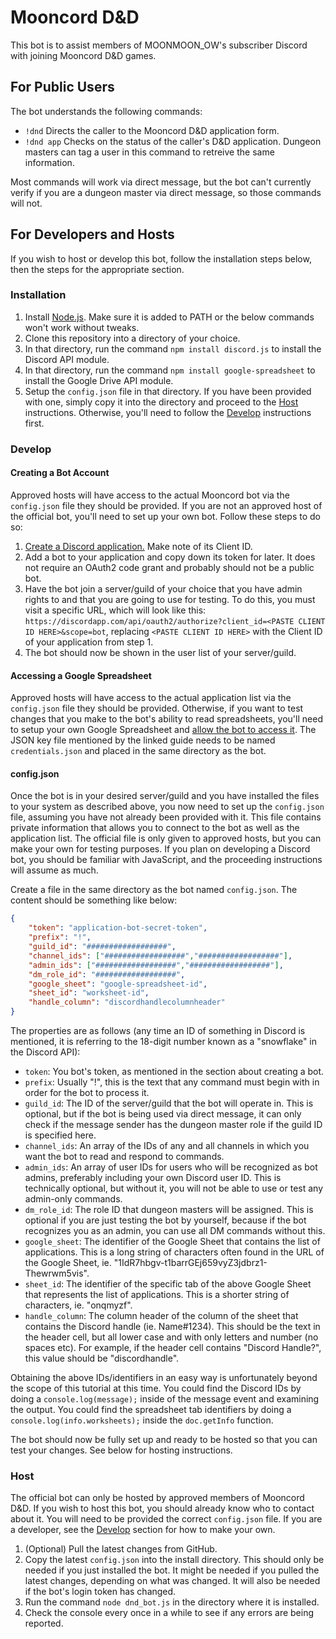 # Mooncord D&D
This bot is to assist members of MOONMOON_OW's subscriber Discord with joining Mooncord D&D games.

## For Public Users
The bot understands the following commands:
* `!dnd` Directs the caller to the Mooncord D&D application form.
* `!dnd app` Checks on the status of the caller's D&D application. Dungeon masters can tag a user in this command to retreive the same information.

Most commands will work via direct message, but the bot can't currently verify if you are a dungeon master via direct message, so those commands will not.

## For Developers and Hosts
If you wish to host or develop this bot, follow the installation steps below, then the steps for the appropriate section.

### Installation
1. Install [Node.js](https://nodejs.org/en/download/). Make sure it is added to PATH or the below commands won't work without tweaks.
2. Clone this repository into a directory of your choice.
3. In that directory, run the command `npm install discord.js` to install the Discord API module.
4. In that directory, run the command `npm install google-spreadsheet` to install the Google Drive API module.
5. Setup the `config.json` file in that directory. If you have been provided with one, simply copy it into the directory and proceed to the [Host](#host) instructions. Otherwise, you'll need to follow the [Develop](#develop) instructions first.

### Develop
#### Creating a Bot Account
Approved hosts will have access to the actual Mooncord bot via the `config.json` file they should be provided. If you are not an approved host of the official bot, you'll need to set up your own bot. Follow these steps to do so:
1. [Create a Discord application.](https://discordapp.com/developers/applications) Make note of its Client ID.
2. Add a bot to your application and copy down its token for later. It does not require an OAuth2 code grant and probably should not be a public bot.
3. Have the bot join a server/guild of your choice that you have admin rights to and that you are going to use for testing. To do this, you must visit a specific URL, which will look like this: `https://discordapp.com/api/oauth2/authorize?client_id=<PASTE CLIENT ID HERE>&scope=bot`, replacing `<PASTE CLIENT ID HERE>` with the Client ID of your application from step 1.
4. The bot should now be shown in the user list of your server/guild.

#### Accessing a Google Spreadsheet
Approved hosts will have access to the actual application list via the `config.json` file they should be provided. Otherwise, if you want to test changes that you make to the bot's ability to read spreadsheets, you'll need to setup your own Google Spreadsheet and [allow the bot to access it](https://www.npmjs.com/package/google-spreadsheet#authentication). The JSON key file mentioned by the linked guide needs to be named `credentials.json` and placed in the same directory as the bot.

#### config.json
Once the bot is in your desired server/guild and you have installed the files to your system as described above, you now need to set up the `config.json` file, assuming you have not already been provided with it. This file contains private information that allows you to connect to the bot as well as the application list. The official file is only given to approved hosts, but you can make your own for testing purposes. If you plan on developing a Discord bot, you should be familiar with JavaScript, and the proceeding instructions will assume as much.

Create a file in the same directory as the bot named `config.json`. The content should be something like below:
```json
{
	"token": "application-bot-secret-token",
	"prefix": "!",
	"guild_id": "##################",
	"channel_ids": ["##################","##################"],
	"admin_ids": ["##################","##################"],
	"dm_role_id": "##################",
	"google_sheet": "google-spreadsheet-id",
	"sheet_id": "worksheet-id",
	"handle_column": "discordhandlecolumnheader"
}
```
The properties are as follows (any time an ID of something in Discord is mentioned, it is referring to the 18-digit number known as a "snowflake" in the Discord API):
* `token`: You bot's token, as mentioned in the section about creating a bot.
* `prefix`: Usually "!", this is the text that any command must begin with in order for the bot to process it.
* `guild_id`: The ID of the server/guild that the bot will operate in. This is optional, but if the bot is being used via direct message, it can only check if the message sender has the dungeon master role if the guild ID is specified here.
* `channel_ids`: An array of the IDs of any and all channels in which you want the bot to read and respond to commands.
* `admin_ids`: An array of user IDs for users who will be recognized as bot admins, preferably including your own Discord user ID. This is technically optional, but without it, you will not be able to use or test any admin-only commands.
* `dm_role_id`: The role ID that dungeon masters will be assigned. This is optional if you are just testing the bot by yourself, because if the bot recognizes you as an admin, you can use all DM commands without this.
* `google_sheet`: The identifier of the Google Sheet that contains the list of applications. This is a long string of characters often found in the URL of the Google Sheet, ie. "1IdR7hbgv-t1barrGEj659vyZ3jdbrz1-Thewrwm5vis".
* `sheet_id`: The identifier of the specific tab of the above Google Sheet that represents the list of applications. This is a shorter string of characters, ie. "onqmyzf".
* `handle_column`: The column header of the column of the sheet that contains the Discord handle (ie. Name#1234). This should be the text in the header cell, but all lower case and with only letters and number (no spaces etc). For example, if the header cell contains "Discord Handle?", this value should be "discordhandle".

Obtaining the above IDs/identifiers in an easy way is unfortunately beyond the scope of this tutorial at this time. You could find the Discord IDs by doing a `console.log(message);` inside of the message event and examining the output. You could find the spreadsheet tab identifiers by doing a `console.log(info.worksheets);` inside the `doc.getInfo` function.

The bot should now be fully set up and ready to be hosted so that you can test your changes. See below for hosting instructions.

### Host
The official bot can only be hosted by approved members of Mooncord D&D. If you wish to host this bot, you should already know who to contact about it. You will need to be provided the correct `config.json` file. If you are a developer, see the [Develop](#develop) section for how to make your own.
1. (Optional) Pull the latest changes from GitHub.
2. Copy the latest `config.json` into the install directory. This should only be needed if you just installed the bot. It might be needed if you pulled the latest changes, depending on what was changed. It will also be needed if the bot's login token has changed.
3. Run the command `node dnd_bot.js` in the directory where it is installed.
4. Check the console every once in a while to see if any errors are being reported.
